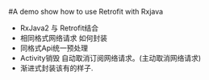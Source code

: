#A demo show how to use Retrofit with Rxjava

* RxJava2 与 Retrofit结合
* 相同格式网络请求 如何封装
* 同格式Api统一预处理
* Activity销毁 自动取消订阅网络请求。(主动取消网络请求)
* 渐进式封装该有的样子.
